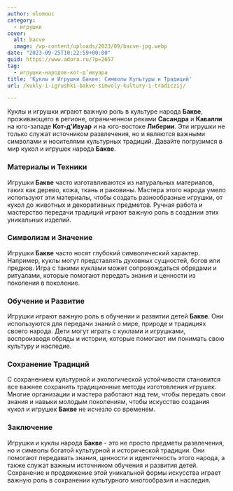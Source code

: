 ```yaml
---
author: olomouc
category:
  - игрушки
cover:
  alt: bacve
  image: /wp-content/uploads/2023/09/bacve-jpg.webp
date: "2023-09-25T10:22:59+00:00"
guid: https://www.adora.ru/?p=2657
tag:
  - игрушки-народов-кот-д’ивуара
title: 'Куклы и Игрушки Бакве: Символы Культуры и Традиций'
url: /kukly-i-igrushki-bakve-simvoly-kultury-i-tradiczij/

---
```

Куклы и игрушки играют важную роль в культуре народа **Бакве**, проживающего в регионе, ограниченном реками **Сасандра** и **Кавалли** на юго-западе **Кот-д'Ивуар** и на юго-востоке **Либерии**. Эти игрушки не только служат источником развлечения, но и являются важными символами и носителями культурных традиций. Давайте погрузимся в мир кукол и игрушек народа **Бакве**.

### Материалы и Техники

Игрушки **Бакве** часто изготавливаются из натуральных материалов, таких как дерево, кожа, ткань и раковины. Мастера этого народа умело используют эти материалы, чтобы создать разнообразные игрушки, от кукол до животных и декоративных предметов. Ручная работа и мастерство передачи традиций играют важную роль в создании этих уникальных изделий.

### Символизм и Значение

Игрушки **Бакве** часто носят глубокий символический характер. Например, куклы могут представлять духовных сущностей, богов или предков. Игра с такими куклами может сопровождаться обрядами и ритуалами, которые помогают передать знания и ценности из поколения в поколение.

### Обучение и Развитие

Игрушки играют важную роль в обучении и развитии детей **Бакве**. Они используются для передачи знаний о мире, природе и традициях своего народа. Дети могут играть с куклами и игрушками, воспроизводя обряды и истории, которые помогают им понимать свою культуру и наследие.

### Сохранение Традиций

С сохранением культурной и экологической устойчивости становится все важнее сохранить традиционные методы изготовления игрушек. Многие организации и мастера работают над тем, чтобы передать свои знания и навыки молодым поколениям, чтобы искусство создания кукол и игрушек **Бакве** не исчезло со временем.

### Заключение

Игрушки и куклы народа **Бакве** \- это не просто предметы развлечения, но и символы богатой культурной и исторической традиции. Они помогают передавать знания, ценности и идентичность этого народа, а также служат важным источником обучения и развития детей. Сохранение и продвижение этой уникальной формы искусства играет важную роль в сохранении культурного многообразия и наследия.
